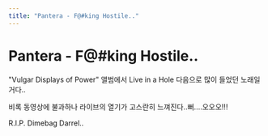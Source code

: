 ```yaml
---
title: "Pantera - F@#king Hostile.."
---
```

# Pantera - F@#king Hostile..

"Vulgar Displays of Power" 앨범에서 Live in a Hole 다음으로 많이 들었던 노래일 거다..

비록 동영상에 불과하나 라이브의 열기가 고스란히 느껴진다..뻐....오오오!!!

R.I.P. Dimebag Darrel..



